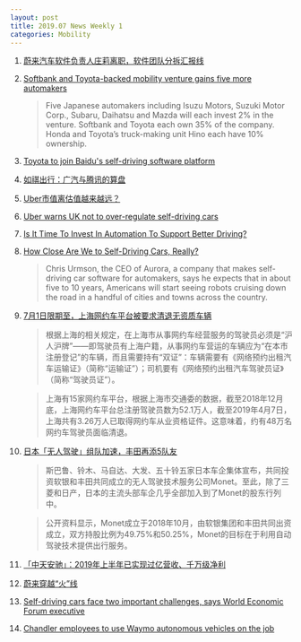 ```yaml
---
layout: post
title: 2019.07 News Weekly 1
categories: Mobility
---
```


1. [蔚来汽车软件负责人庄莉离职，软件团队分拆汇报线](https://36kr.com/p/5220698)

2. [Softbank and Toyota-backed mobility venture gains five more automakers](https://techcrunch.com/2019/06/29/softbank-and-toyota-backed-mobility-venture-gains-five-more-automakers/)

    > Five Japanese automakers including Isuzu Motors, Suzuki Motor Corp., Subaru,  Daihatsu  and Mazda will each invest 2% in the venture. Softbank and Toyota each own 35% of the company. Honda and Toyota’s truck-making unit Hino each have 10% ownership.

3. [Toyota to join Baidu's self-driving software platform](https://mainichi.jp/english/articles/20190629/p2g/00m/0bu/064000c)

4. [如祺出行：广汽与腾讯的算盘](https://www.huxiu.com/article/306376.html)

5. [Uber市值离估值越来越远？](https://36kr.com/p/5220905)

6. [Uber warns UK not to over-regulate self-driving cars](https://www.telegraph.co.uk/technology/2019/06/30/uber-warns-uk-not-over-regulate-self-driving-cars/)

7. [Is It Time To Invest In Automation To Support Better Driving?](https://www.forbes.com/sites/bryanreimer/2019/06/30/is-it-time-to-invest-in-automation-to-support-better-driving/#1b3eeb512fb7)

8. [How Close Are We to Self-Driving Cars, Really?](https://slate.com/technology/2019/06/self-driving-car-chris-urmson-aurora-interview.html)

    > Chris Urmson, the CEO of Aurora, a company that makes self-driving car software for automakers, says he expects that in about five to 10 years, Americans will start seeing robots cruising down the road in a handful of cities and towns across the country.

9. [7月1日限期至，上海网约车平台被要求清退无资质车辆](https://www.huxiu.com/article/306594.html)

    > 根据上海的相关规定，在上海市从事网约车经营服务的驾驶员必须是“沪人沪牌”——即驾驶员有上海户籍，从事网约车营运的车辆应为“在本市注册登记”的车辆，而且需要持有“双证”：车辆需要有《网络预约出租汽车运输证》（简称“运输证”）；司机要有《网络预约出租汽车驾驶员证》（简称“驾驶员证”）。

    > 上海有15家网约车平台，根据上海市交通委的数据，截至2018年12月底，上海网约车平台总注册驾驶员数为52.1万人，截至2019年4月7日，上海共有3.26万人已取得网约车从业资格证件。这意味着，约有48万名网约车驾驶员面临清退。

10. [日本「无人驾驶」组队加速，丰田再添5队友](https://36kr.com/p/5221192)

    > 斯巴鲁、铃木、马自达、大发、五十铃五家日本车企集体宣布，共同投资软银和丰田共同成立的无人驾驶技术服务公司Monet。至此，除了三菱和日产，日本的主流头部车企几乎全部加入到了Monet的股东行列中。

    > 公开资料显示，Monet成立于2018年10月，由软银集团和丰田共同出资成立，双方持股比例为49.75%和50.25%，Monet的目标在于利用自动驾驶技术提供出行服务。

11. [「中天安驰」：2019年上半年已实现过亿营收、千万级净利](https://36kr.com/p/5219638)

12. [蔚来穿越“火”线](https://36kr.com/p/5221071)

13. [Self-driving cars face two important challenges, says World Economic Forum executive](https://www.cnbc.com/2019/07/01/autonomous-vehicles-face-two-challenges-technology-and-business-model.html)

14. [Chandler employees to use Waymo autonomous vehicles on the job](https://www.azcentral.com/story/news/local/chandler/2019/07/01/waymo-chandler-partner-autonomous-vehicle-ride-share-program/1555482001/)